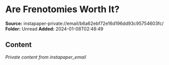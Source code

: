 # Are Frenotomies Worth It?

**Source:** instapaper-private://email/b6a62ebf72e16d196dd93c95754603fc/
**Folder:** Unread
**Added:** 2024-01-08T02:48:49




## Content
*Private content from instapaper_email*
